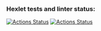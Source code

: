 ### Hexlet tests and linter status:
[![Actions Status](https://github.com/GurevichSergey/java-project-73/workflows/hexlet-check/badge.svg)](https://github.com/GurevichSergey/java-project-73/actions)
[![Actions Status](https://github.com/GurevichSergey/java-project-73/workflows/my-check/badge.svg)](https://github.com/GurevichSergey/java-project-73/actions)
